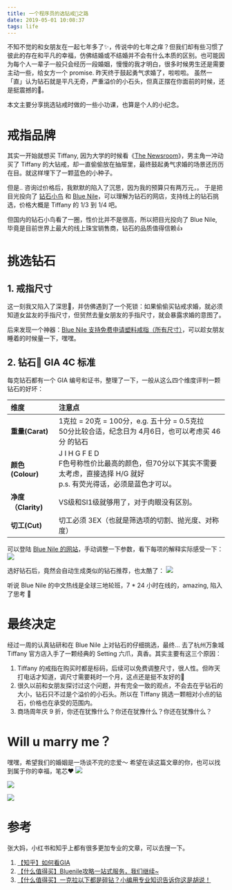 ```yaml
---
title: 一个程序员的选钻戒💍之路
date: 2019-05-01 10:08:37
tags: life
---
```


不知不觉的和女朋友在一起七年多了✨，传说中的七年之痒？但我们却有些习惯了彼此的存在和平凡的幸福，仿佛结婚或不结婚并不会有什么本质的区别。也可能因为每个人一辈子一般只会经历一段婚姻，慢慢的我才明白，很多时候男生还是需要主动一些，给女方一个 promise. 昨天终于鼓起勇气求婚了，啦啦啦。 虽然一「直」认为钻石就是平凡无奇，严重溢价的小石头，但真正摆在你面前的时候，还是挺震撼的🤪。

本文主要分享挑选钻戒时做的一些小功课，也算是个人的小纪念。

<!--more-->

# 戒指品牌
其实一开始就想买 Tiffany, 因为大学的时候看《[The Newsroom](https://movie.douban.com/subject/6142597/?from=subject-page)》，男主角一冲动买了 Tiffany 的大钻戒，却一直偷偷放在抽屉里，最终鼓起勇气求婚的场景还历历在目。就这样埋下了一颗蓝色的小种子。

但是.. 咨询过价格后，我默默的陷入了沉思，因为我的预算只有两万元，。 于是把目光投向了 [钻石小鸟](http://www.zbird.com/) 和 [Blue Nile](https://www.bluenile.com/hk/)，可以理解为钻石的网店，支持线上的钻石挑选，价格大概是 Tiffany 的 1/3 到 1/4 吧。

但国内的钻石小鸟看了一圈，性价比并不是很高，所以把目光投向了 Blue Nile, 毕竟是目前世界上最大的线上珠宝销售商，钻石的品质值得信赖👍

# 挑选钻石
## 1. 戒指尺寸
这一刻我又陷入了深思🤔，并仿佛遇到了一个死锁：如果偷偷买钻戒求婚，就必须知道女盆友的手指尺寸，但贸然去量女朋友的手指尺寸，就会暴露求婚的意图了。

后来发现一个神器：[Blue Nile 支持免费申请塑料戒指（所有尺寸）](https://www.bluenile.com/hk/chi/education/rings/find-your-ring-size?track=FooterFinYouRinSiz)，可以趁女朋友睡着的时候量一下，嘿嘿。

## 2. 钻石💎 GIA 4C 标准
每克钻石都有一个 GIA 编号和证书，整理了一下，一般从这么四个维度评判一颗钻石的好坏：

| 维度 | 注意点 |
| :-- | :-- |
| **重量(Carat)** |1克拉 = 20克 = 100分，e.g. 五十分 = 0.5克拉<br>   50分比较合适，纪念日为 4月6日，也可以考虑买 46分 的钻石 |
| **颜色(Colour)** |  J I H G F E D<br>     F色号称性价比最高的颜色，但70分以下其实不需要太考虑，直接选择 H/G 就好<br>  p.s. 有荧光得话，必须是蓝色才可以。 |
| **净度（Clarity)** | VS级和SI1级就够用了，对于肉眼没有区别。 |
| **切工(Cut)** | 切工必须 3EX（也就是筛选项的切割、抛光度、对称度） |

可以登陆 [Blue Nile 的网站](https://www.bluenile.com/hk/zh/build-your-own-ring/diamonds?track=NavEngStartWithDia)，手动调整一下参数，看下每项的解释实际感受一下：
![](../images/blog/190501_promise_rings/15567816167494.jpg)

选好钻石后，竟然会自动生成类似的钻石推荐，也太酷了：
![](../images/blog/190501_promise_rings/15567821153990.jpg)

听说 Blue Nile 的中文热线是全球三地轮班，7 * 24 小时在线的，amazing, 陷入了思考 🤔

# 最终决定
经过一周的认真钻研和在 Blue Nile 上对钻石的仔细挑选，最终... 去了杭州万象城 Tiffany 官方店入手了一颗经典的 Setting 六爪，真香。其实主要有这三个原因：

1. Tiffany 的戒指在购买时都是标码，后续可以免费调整尺寸，很人性。但昨天打电话才知道，调尺寸需要耗时一个月，这点还是挺不友好的🙁
2. 很久以前和女朋友探讨过这个问题，并有完全一致的观点，不会去在乎钻石的大小，钻石只不过是个溢价的小石头。所以在 Tiffany 挑选一颗相对小点的钻石，价格也在承受的范围内。
3. 商场周年庆 9 折，你还在犹豫什么？你还在犹豫什么？你还在犹豫什么？

# Will u marry me？
嘿嘿，希望我们的婚姻是一场谈不完的恋爱～ 希望在读这篇文章的你，也可以找到属于你的幸福，笔芯❤️
![](../images/blog/190501_promise_rings/15567855334497.jpg)

![](../images/blog/190501_promise_rings/15567829786190.jpg)

![](../images/blog/190501_promise_rings/15567830039004.jpg)



# 参考
张大妈，小红书和知乎上都有很多更加专业的文章，可以去搜一下。

1. [【知乎】如何看GIA](https://www.zhihu.com/question/59884335)
2. [【什么值得买】Bluenile攻略一站式服务，我们继续~](https://post.smzdm.com/p/apze6900/)
3. [【什么值得买】一克拉以下都是碎钻？小编用专业知识告诉你这是胡说！](https://www.smzdm.com/list/70120208/)



